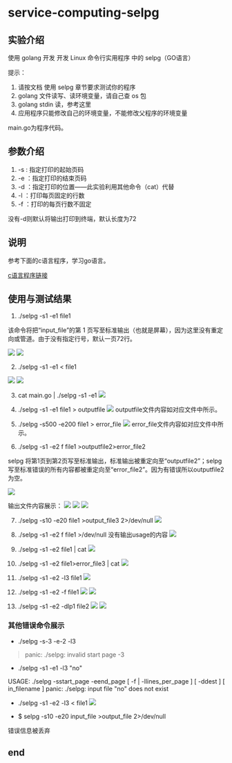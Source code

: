 # service-computing-selpg

## 实验介绍
使用 golang 开发 开发 Linux 命令行实用程序 中的 selpg（GO语言）

提示：
1. 请按文档 使用 selpg 章节要求测试你的程序
2. golang 文件读写、读环境变量，请自己查 os 包
3. golang stdin 读，参考这里
4. 应用程序只能修改自己的环境变量，不能修改父程序的环境变量

main.go为程序代码。

## 参数介绍
1. -s : 指定打印的起始页码
2. -e ：指定打印的结束页码
3. -d ：指定打印的位置——此实验利用其他命令（cat）代替
4. -l ：打印每页固定的行数
5. -f ：打印的每页行数不固定

没有-d则默认将输出打印到终端，默认长度为72


## 说明
参考下面的c语言程序，学习go语言。

[c语言程序链接](https://www.ibm.com/developerworks/cn/linux/shell/clutil/selpg.c)

## 使用与测试结果
 1. ./selpg -s1 -e1 file1

该命令将把“input_file”的第 1 页写至标准输出（也就是屏幕），因为这里没有重定向或管道。由于没有指定行号，默认一页72行。

![](https://github.com/FlyingFeather/service-computing/blob/master/selpg/screenshot/1.png)
![](https://github.com/FlyingFeather/service-computing/blob/master/selpg/screenshot/2.png)

2.  ./selpg -s1 -e1 < file1

![](https://github.com/FlyingFeather/service-computing/blob/master/selpg/screenshot/4.png)
![](https://github.com/FlyingFeather/service-computing/blob/master/selpg/screenshot/5.png)


3.  cat main.go | ./selpg -s1 -e1
![](https://github.com/FlyingFeather/service-computing/blob/master/selpg/screenshot/8.png)


4. ./selpg -s1 -e1 file1 > outputfile
![](https://github.com/FlyingFeather/service-computing/blob/master/selpg/screenshot/6.png)
outputfile文件内容如对应文件中所示。

5. ./selpg -s500 -e200 file1 > error_file
![](https://github.com/FlyingFeather/service-computing/blob/master/selpg/screenshot/7.png)
error_file文件内容如对应文件中所示。

6. ./selpg -s1 -e2 f file1 >outputfile2>error_file2

selpg 将第1页到第2页写至标准输出，标准输出被重定向至“outputfile2”；selpg 写至标准错误的所有内容都被重定向至“error_file2”。因为有错误所以outputfile2为空。

![](https://github.com/FlyingFeather/service-computing/blob/master/selpg/screenshot/9.png)

输出文件内容展示：
![](https://github.com/FlyingFeather/service-computing/blob/master/selpg/screenshot/10.png)
![](https://github.com/FlyingFeather/service-computing/blob/master/selpg/screenshot/11.png)
![](https://github.com/FlyingFeather/service-computing/blob/master/selpg/screenshot/12.png)



7. ./selpg -s10 -e20 file1 >output_file3 2>/dev/null 
![](https://github.com/FlyingFeather/service-computing/blob/master/selpg/screenshot/13.png)


8. ./selpg -s1 -e2 f file1 >/dev/null 
没有输出usage的内容
![](https://github.com/FlyingFeather/service-computing/blob/master/selpg/screenshot/14.png)


9. ./selpg -s1 -e2 file1 | cat 
![](https://github.com/FlyingFeather/service-computing/blob/master/selpg/screenshot/15.png)


10. ./selpg -s1 -e2 file1>error_file3 | cat 
![](https://github.com/FlyingFeather/service-computing/blob/master/selpg/screenshot/16.png)


11. ./selpg -s1 -e2 -l3 file1
![](https://github.com/FlyingFeather/service-computing/blob/master/selpg/screenshot/17.png)

12. ./selpg -s1 -e2 -f file1
![](https://github.com/FlyingFeather/service-computing/blob/master/selpg/screenshot/18.png)
![](https://github.com/FlyingFeather/service-computing/blob/master/selpg/screenshot/19.png)

13. ./selpg -s1 -e2 -dlp1 file2
![](https://github.com/FlyingFeather/service-computing/blob/master/selpg/screenshot/20.png)
![](https://github.com/FlyingFeather/service-computing/blob/master/selpg/screenshot/21.png)


### 其他错误命令展示
- ./selpg -s-3 -e-2 -l3

> panic: ./selpg: invalid start page -3


- ./selpg -s1 -e1 -l3 "no"

USAGE: ./selpg -sstart_page -eend_page [ -f | -llines_per_page ] [ -ddest ] [ in_filename ]
panic: ./selpg: input file "no" does not exist


- ./selpg -s1 -e2 -l3 < file1
![](https://github.com/FlyingFeather/service-computing/blob/master/selpg/screenshot/3.png)



- $ selpg -s10 -e20 input_file >output_file 2>/dev/null 

错误信息被丢弃


## end


